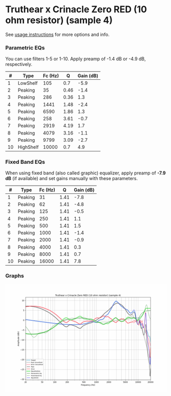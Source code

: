 # Truthear x Crinacle Zero RED (10 ohm resistor) (sample 4)
See [usage instructions](https://github.com/jaakkopasanen/AutoEq#usage) for more options and info.

### Parametric EQs
You can use filters 1-5 or 1-10. Apply preamp of -1.4 dB or -4.9 dB, respectively.

|   # | Type      |   Fc (Hz) |    Q |   Gain (dB) |
|-----|-----------|-----------|------|-------------|
|   1 | LowShelf  |       105 | 0.7  |        -5.9 |
|   2 | Peaking   |        35 | 0.46 |        -1.4 |
|   3 | Peaking   |       286 | 0.36 |         1.3 |
|   4 | Peaking   |      1441 | 1.48 |        -2.4 |
|   5 | Peaking   |      6590 | 1.86 |         1.3 |
|   6 | Peaking   |       258 | 3.61 |        -0.7 |
|   7 | Peaking   |      2919 | 4.19 |         1.7 |
|   8 | Peaking   |      4079 | 3.16 |        -1.1 |
|   9 | Peaking   |      9799 | 3.09 |        -2.7 |
|  10 | HighShelf |     10000 | 0.7  |         4.9 |

### Fixed Band EQs
When using fixed band (also called graphic) equalizer, apply preamp of **-7.9 dB** (if available) and set gains manually with these parameters.

|   # | Type    |   Fc (Hz) |    Q |   Gain (dB) |
|-----|---------|-----------|------|-------------|
|   1 | Peaking |        31 | 1.41 |        -7.8 |
|   2 | Peaking |        62 | 1.41 |        -4.8 |
|   3 | Peaking |       125 | 1.41 |        -0.5 |
|   4 | Peaking |       250 | 1.41 |         1.1 |
|   5 | Peaking |       500 | 1.41 |         1.5 |
|   6 | Peaking |      1000 | 1.41 |        -1.4 |
|   7 | Peaking |      2000 | 1.41 |        -0.9 |
|   8 | Peaking |      4000 | 1.41 |         0.3 |
|   9 | Peaking |      8000 | 1.41 |         0.7 |
|  10 | Peaking |     16000 | 1.41 |         7.8 |

### Graphs
![](./Truthear%20x%20Crinacle%20Zero%20RED%20(10%20ohm%20resistor)%20(sample%204).png)
